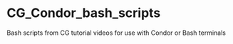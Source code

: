 # CG_Condor_bash_scripts
Bash scripts from CG tutorial videos for use with Condor or Bash terminals
